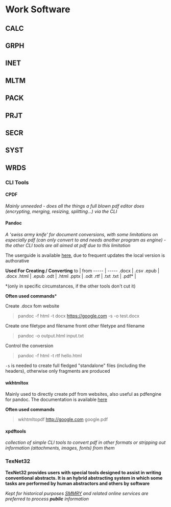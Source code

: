 # Work Software

## CALC
## GRPH
## INET
## MLTM
## PACK
## PRJT
## SECR
## SYST
## WRDS

### CLI Tools

#### CPDF
*Mainly unneeded - does all the things a full blown pdf editor does (encrypting, merging, resizing, splitting...) via the CLI*  

#### Pandoc
*A 'swiss army knife' for document conversions, with some limitations on especially pdf (can only convert to and needs another program as engine) - the other CLI tools are all aimed at pdf due to this limitation*

The userguide is available [here](https://pandoc.org/MANUAL.html), due to frequent updates the local version is authorative

**Used For Creating / Converting**
to    | from
----- | -----
.docx |  .csv
.epub | .docx
.html | .epub
.odt | .html
.pptx | .odt
.rtf | .txt
.txt |
.pdf\* | 

\*(only in specific circumstances, if the other tools don't cut it)


**Often used commands***

Create .docx fom website
> pandoc -f html -t docx https://google.com  -s -o test.docx

Create one filetype and filename fromt other filetype and filename
> pandoc -o output.html input.txt

Control the conversion
> pandoc -f html -t rtf hello.html

`-s` is needed to create full fledged "standalone" files (including the headers), otherwise only fragments are produced

####  wkhtmltox
Mainly used to directly create pdf from websites, also useful as pdfengine for pandoc. The documentation is available [here](https://wkhtmltopdf.org/docs.html)

**Often used commands**

> wkhtmltopdf http://google.com google.pdf

#### xpdftools
*collection of simple CLI tools to convert pdf in other formats or stripping out information (attachments, images, fonts) from them*

### TexNet32
**TexNet32 provides users with special tools designed to assist in writing conventional abstracts. It is an hybrid abstracting system in which some tasks are performed by human abstractors and others by software**
  
  *Kept for historical purposes [SMMRY](https://smmry.com/) and related online services are preferred to process **public** information*

